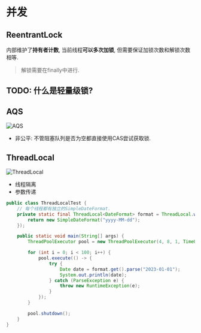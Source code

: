 # 并发

## ReentrantLock

内部维护了**持有者计数**, 当前线程**可以多次加锁**, 但需要保证加锁次数和解锁次数相等.

> 解锁需要在finally中进行.

## TODO: 什么是轻量级锁?

## AQS

![AQS](https://img.axlis.cn/note/Java/AQS.png)

* 非公平: 不管阻塞队列是否为空都直接使用CAS尝试获取锁.

## ThreadLocal

![ThreadLocal](https://img.axlis.cn/note/Java/ThreadLocal.png)

* 线程隔离
* 参数传递

```java
public class ThreadLocalTest {
    // 每个线程都有独立的SimpleDateFormat.
    private static final ThreadLocal<DateFormat> format = ThreadLocal.withInitial(() -> {
        return new SimpleDateFormat("yyyy-MM-dd");
    });

    public static void main(String[] args) {
        ThreadPoolExecutor pool = new ThreadPoolExecutor(4, 8, 1, TimeUnit.SECONDS, new ArrayBlockingQueue<>(100));

        for (int i = 0; i < 100; i++) {
            pool.execute(() -> {
                try {
                    Date date = format.get().parse("2023-01-01");
                    System.out.println(date);
                } catch (ParseException e) {
                    throw new RuntimeException(e);
                }
            });
        }

        pool.shutdown();
    }
}
```
